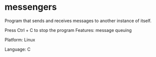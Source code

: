 # messengers
Program that sends and receives messages to another instance of itself. 

Press Ctrl + C to stop the program
Features: message queuing

Platform: Linux

Language: C
